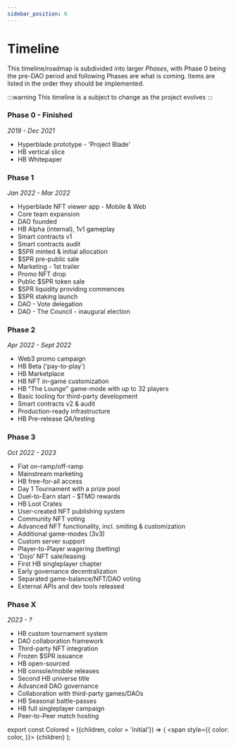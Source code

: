 ```yaml
---
sidebar_position: 6
---
```


# Timeline

This timeline/roadmap is subdivided into larger _Phases_, with Phase 0 being the pre-DAO period and following Phases are what is coming. Items are listed in the order they should be implemented.

:::warning
This timeline is a subject to change as the project evolves
:::

<!-- Legend:
Red - DAO & Governance
Green - Infrastructure & Technical
Blue - Hyperblade game
Grey - Other
-->

### Phase 0 - <Colored color="var(--ifm-color-primary)">Finished</Colored>

_2019 - Dec 2021_

- Hyperblade prototype - 'Project Blade'
- HB vertical slice
- HB Whitepaper

### Phase 1

_Jan 2022 - Mar 2022_

- Hyperblade NFT viewer app - Mobile & Web
- Core team expansion
- DAO founded
- HB Alpha (internal), 1v1 gameplay
- Smart contracts v1
- Smart contracts audit
- \$SPR minted & initial allocation
- \$SPR pre-public sale
- Marketing - 1st trailer
- Promo NFT drop
- Public $SPR token sale
- \$SPR liquidity providing commences
- \$SPR staking launch
- DAO - Vote delegation
- DAO - The Council - inaugural election

### Phase 2

_Apr 2022 - Sept 2022_

- Web3 promo campaign
- HB Beta ('pay-to-play')
- HB Marketplace
- HB NFT in-game customization
- HB "The Lounge" game-mode with up to 32 players
- Basic tooling for third-party development
- Smart contracts v2 & audit
- Production-ready infrastructure
- HB Pre-release QA/testing

### Phase 3

_Oct 2022 - 2023_

- Fiat on-ramp/off-ramp
- Mainstream marketing
- HB free-for-all access
- Day 1 Tournament with a prize pool
- Duel-to-Earn start - $TMO rewards
- HB Loot Crates
- User-created NFT publishing system
- Community NFT voting
- Advanced NFT functionality, incl. smiting & customization
- Additional game-modes (3v3)
- Custom server support
- Player-to-Player wagering (betting)
- 'Dojo' NFT sale/leasing
- First HB singleplayer chapter
- Early governance decentralization
- Separated game-balance/NFT/DAO voting
- External APIs and dev tools released

### Phase X

_2023 - ?_

- HB custom tournament system
- DAO collaboration framework
- Third-party NFT integration
- Frozen $SPR issuance
- HB open-sourced
- HB console/mobile releases
- Second HB universe title
- Advanced DAO governance
- Collaboration with third-party games/DAOs
- HB Seasonal battle-passes
- HB full singleplayer campaign
- Peer-to-Peer match hosting

export const Colored = ({children, color = 'initial'}) => (
<span
style={{
      color: color,
    }}>
{children}
</span>
);
